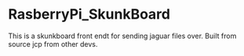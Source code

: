 # RasberryPi_SkunkBoard
 This is a skunkboard front endt for sending jaguar files over. Built from source jcp from other devs. 
